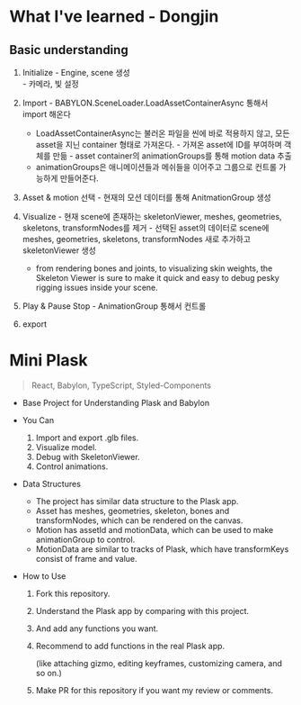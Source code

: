 # What I've learned - Dongjin

## Basic understanding
  1. Initialize
    - Engine, scene 생성    
    - 카메라, 빛 설정

  2. Import
    - BABYLON.SceneLoader.LoadAssetContainerAsync 통해서 import 해온다
      - LoadAssetContainerAsync는 불러온 파일을 씬에 바로 적용하지 않고, 모든 asset을 지닌 container 형태로 가져온다.
    - 가져온 asset에 ID를 부여하며 객체를 만듦
    - asset container의 animationGroups를 통해 motion data 추출
      - animationGroups은 애니메이션들과 메쉬들을 이어주고 그룹으로 컨트롤 가능하게 만들어준다.

  3. Asset & motion 선택
    - 현재의 모션 데이터를 통해 AnitmationGroup 생성

  4. Visualize
    - 현재 scene에 존재하는 skeletonViewer, meshes, geometries, skeletons, transformNodes를 제거
    - 선택된 asset의 데이터로 scene에 meshes, geometries, skeletons, transformNodes 새로 추가하고 skeletonViewer 생성
      - from rendering bones and joints, to visualizing skin weights, the Skeleton Viewer is sure to make it quick and easy to debug pesky rigging issues inside your scene.

  5. Play & Pause Stop
    - AnimationGroup 통해서 컨트롤

  6. export

# Mini Plask

> React, Babylon, TypeScript, Styled-Components

- Base Project for Understanding Plask and Babylon

- You Can

  1. Import and export .glb files.
  2. Visualize model.
  3. Debug with SkeletonViewer.
  4. Control animations.

- Data Structures

  - The project has similar data structure to the Plask app.
  - Asset has meshes, geometries, skeleton, bones and transformNodes, which can be rendered on the canvas.
  - Motion has assetId and motionData, which can be used to make animationGroup to control.
  - MotionData are similar to tracks of Plask, which have transformKeys consist of frame and value.

- How to Use

  1. Fork this repository.
  2. Understand the Plask app by comparing with this project.
  3. And add any functions you want.
  4. Recommend to add functions in the real Plask app.

     (like attaching gizmo, editing keyframes, customizing camera, and so on.)

  5. Make PR for this repository if you want my review or comments.
